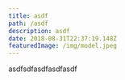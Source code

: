 ```yaml
---
title: asdf
path: /asdf
description: asdf
date: 2018-08-31T22:37:19.148Z
featuredImage: /img/model.jpeg
---
```

asdfsdfasdfasdfasdf
